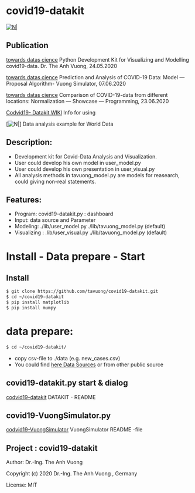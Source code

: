 # covid19-datakit
[![N|](https://vuongblog.files.wordpress.com/2020/05/git_pt_vuong60.png)](https://vuongblog.wordpress.com)


## Publication
[towards datas cience](https://towardsdatascience.com/python-development-kit-for-visualizing-and-modelling-of-covid19-data-b33e7a13aace)  Python Development Kit for Visualizing and Modelling covid19-data. Dr. The Anh Vuong, 24.05.2020

[towards datas cience](https://towardsdatascience.com/prediction-and-analysis-of-covid-19-data-model-proposal-algorithm-vuong-simulator-2b05d1bded7e)  Prediction and Analysis of COVID-19 Data: Model — Proposal Algorithm- Vuong Simulator, 07.06.2020

[towards datas cience](https://towardsdatascience.com/comparison-of-covid-19-data-from-different-locations-normalization-showcase-programming-93e7c222c56d) Comparison of COVID-19-data from different locations: Normalization — Showcase — Programming, 23.06.2020

[Codvid19- Datakit WIKI](https://github.com/tavuong/covid19-datakit/wiki) Info for using

[![N|](https://github.com/tavuong/covid19-datakit/blob/master/test.png)] Data analysis example for World Data 
## Description:
- Development kit for Covid-Data Analysis and Visualization.
- User could develop his own model in user_model.py
- User could develop his own presentation in user_visual.py 
- All analysis methods in tavuong_model.py are models for reasearch, could giving non-real statements.

## Features:
- Program: covid19-datakit.py : dashboard
- Input: data source and Parameter
- Modeling:     ./lib/user_model.py ./lib/tavuong_model.py (default)
- Visualizing : .lib/user_visual.py ./lib/tavuong_model.py (default)

# Install - Data prepare - Start 
## Install
```sh
$ git clone https://github.com/tavuong/covid19-datakit.git
$ cd ~/covid19-datakit
$ pip install matplotlib
$ pip install mumpy
```
# data prepare: 
```sh
$ cd ~/covid19-datakit/
```
- copy csv-file to ./data (e.g. new_cases.csv) 
- You could find [here Data Sources](https://ourworldindata.org/coronavirus-source-data) or from other public source 

## covid19-datakit.py start & dialog
[codvid19-datakit](https://github.com/tavuong/covid19-datakit/blob/master/README_DATAKIT.md) DATAKIT - README
## covid19-VuongSimulator.py
[codvid19-VuongSimulator](https://github.com/tavuong/covid19-datakit/blob/master/README_VuongSimulator.md) VuongSimulator README -file


Project : covid19-datakit
----
Author: Dr.-Ing. The Anh Vuong 

Copyright (c) 2020 Dr.-Ing. The Anh Vuong , Germany

License: MIT

